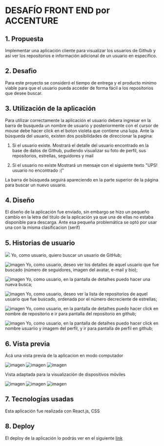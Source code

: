 # DESAFÍO FRONT END por ACCENTURE

## 1. Propuesta

Implementar una aplicación cliente para visualizar los usuarios de Github y así ver los repositorios e información
adicional de un usuario en especifico.

## 2. Desafio

Para este proyecto se consideró el tiempo de entrega y el producto minimo viable para que el usuario pueda acceder
de forma fácil a los repositorios que desee buscar.

## 3. Utilización de la aplicación

Para utilizar correctamente la aplicación el usuario debera ingresar en la barra de busqueda un nombre de usuario
y posteriormente con el cursor de mouse debe hacer click en el boton violeta que contiene una lupa. 
Ante la búsqueda del usuario, existen dos posibilidades de direccionar la pagina:

1. Si el usuario existe.
Mostrará el detalle del usuario encontrado en la base de datos de Github, pudiendo visualizar su foto de perfil, sus repositorios, estrellas, seguidores y mail

2. Si el usuario no existe
Mostrará un mensaje con el siguiente texto "UPS! usuario no encontrado :("

La barra de búsqueda seguirá apareciendo en la parte superior de la página para buscar un nuevo usuario.

## 4. Diseño

El diseño de la aplicación fue enviado, sin embargo se hizo un pequeño cambio en la letra del titulo de la aplicación
ya que una de ellas no estaba disponible para descarga. Ante esa pequeña problemática se optó por usar una con la misma clasificacion (serif)

## 5. Historias de usuario

<img src = "http://imgfz.com/i/INPoCya.png"> Yo, como usuario, quiero buscar un usuario de GitHub;

![imagen](http://imgfz.com/i/INPoCya.png) Yo, como usuario, deseo ver los detalles de aquel usuario que fue buscado (número de seguidores, imagen del avatar, e-mail y bio);

![imagen](http://imgfz.com/i/INPoCya.png) Yo, como usuario, en la pantalla de detalhes puedo hacer una nueva busca;

![imagen](http://imgfz.com/i/INPoCya.png) Yo, como usuario, deseo ver la lista de repositorios de aquel usuario que fue buscado, ordenada por el número decreciente de estrellas;

![imagen](http://imgfz.com/i/INPoCya.png) Yo, como usuario, en la pantalla de detalhes puedo hacer click en nombre de repositorio e ir para pantalla del repositorio en github;

![imagen](http://imgfz.com/i/INPoCya.png) Yo, como usuario, en la pantalla de detalhes puedo hacer click en nombre usuariio y imagem del perfil, y ir para pantalla de perfil en github;

## 6. Vista previa

Acá una vista previa de la aplicacion en modo computador

![imagen]("http://imgfz.com/i/SqEiTL6.jpeg")
![imagen]("http://imgfz.com/i/WwhCYdu.jpeg")
![imagen]("http://imgfz.com/i/01pWnyt.jpeg")



Vista adaptada para la visualización de dispositivos móviles

![imagen]("http://imgfz.com/i/RhFLjUt.jpeg")
![imagen]("http://imgfz.com/i/zEHdR0r.jpeg")
![imagen]("http://imgfz.com/i/GTwz5CB.jpeg")



## 7. Tecnologías usadas

Esta aplicación fue realizada con React.js, CSS

## 8. Deploy

El deploy de la aplicación lo podrás ver en el siguiente [link](https://)


